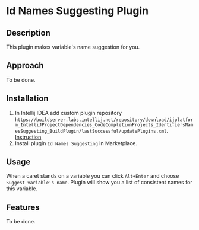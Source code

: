 # Id Names Suggesting Plugin

## Description

This plugin makes variable's name suggestion for you. 

## Approach

To be done.

## Installation

1. In Intellij IDEA add custom plugin repository `https://buildserver.labs.intellij.net/repository/download/ijplatform_IntelliJProjectDependencies_CodeCompletionProjects_IdentifiersNamesSuggesting_BuildPlugin/lastSuccessful/updatePlugins.xml`. [Instruction](https://www.jetbrains.com/help/idea/managing-plugins.html#repos)
2. Install plugin `Id Names Suggesting` in Marketplace.

## Usage

When a caret stands on a variable you can click `Alt+Enter` and choose `Suggest variable's name`. 
Plugin will show you a list of consistent names for this variable.

## Features

To be done.